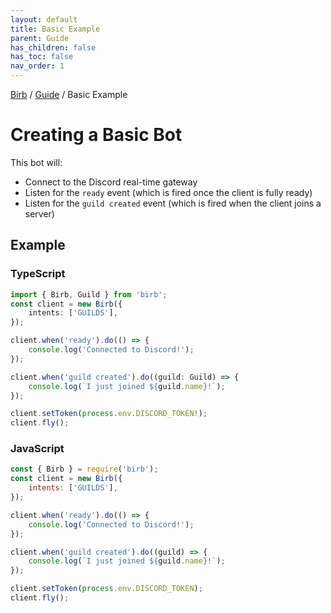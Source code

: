 ```yaml
---
layout: default
title: Basic Example
parent: Guide
has_children: false
has_toc: false
nav_order: 1
---
```


[Birb](/) / [Guide](/guide) / Basic Example

# Creating a Basic Bot

This bot will:
- Connect to the Discord real-time gateway
- Listen for the `ready` event (which is fired once the client is fully ready)
- Listen for the `guild created` event (which is fired when the client joins a server)

## Example

### TypeScript

```ts
import { Birb, Guild } from 'birb';
const client = new Birb({
    intents: ['GUILDS'],
});

client.when('ready').do(() => {
    console.log('Connected to Discord!');
});

client.when('guild created').do((guild: Guild) => {
    console.log(`I just joined ${guild.name}!`);
});

client.setToken(process.env.DISCORD_TOKEN!);
client.fly();
```

### JavaScript

```js
const { Birb } = require('birb');
const client = new Birb({
    intents: ['GUILDS'],
});

client.when('ready').do(() => {
    console.log('Connected to Discord!');
});

client.when('guild created').do((guild) => {
    console.log(`I just joined ${guild.name}!`);
});

client.setToken(process.env.DISCORD_TOKEN);
client.fly();
```

